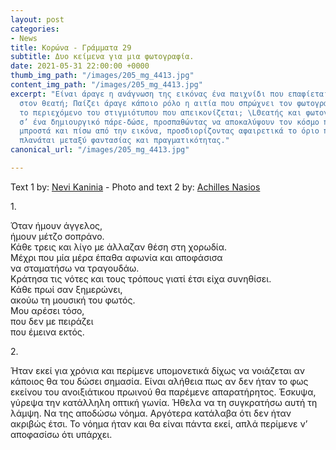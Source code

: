 ```yaml
---
layout: post
categories:
- News
title: Κορώνα - Γράμματα 29
subtitle: Δυο κείμενα για μια φωτογραφία.
date: 2021-05-31 22:00:00 +0000
thumb_img_path: "/images/205_mg_4413.jpg"
content_img_path: "/images/205_mg_4413.jpg"
excerpt: "Είναι άραγε η ανάγνωση της εικόνας ένα παιχνίδι που επαφίεται αποκλειστικά
  στον θεατή; Παίζει άραγε κάποιο ρόλο η αιτία που σπρώχνει τον φωτογράφο να επιλέξει
  το περιεχόμενο του στιγμιότυπου που απεικονίζεται; \LΘεατής και φωτογράφος συνευρίσκονται
  σ’ ένα δημιουργικό πάρε-δώσε, προσπαθώντας να αποκαλύψουν τον κόσμο που υπάρχει
  μπροστά και πίσω από την εικόνα, προσδιορίζοντας αφαιρετικά το όριο που μπορεί να
  πλανάται μεταξύ φαντασίας και πραγματικότητας."
canonical_url: "/images/205_mg_4413.jpg"

---
```

Text 1 by: <a href="https://www.facebook.com/nevi.kaninia" target="blank">Nevi Kaninia</a> - Photo and text 2 by: <a href="https://anikon.org/" target="blank">Achilles Nasios</a>

1\.

Όταν ήμουν άγγελος,  
ήμουν μέτζο σοπράνο.  
Κάθε τρεις και λίγο με άλλαζαν θέση στη χορωδία.  
Μέχρι που μία μέρα έπαθα αφωνία και αποφάσισα  
να σταματήσω να τραγουδάω.  
Κράτησα τις νότες και τους τρόπους γιατί έτσι είχα συνηθίσει.  
Κάθε πρωί σαν ξημερώνει,  
ακούω τη μουσική του φωτός.  
Μου αρέσει τόσο,  
που δεν με πειράζει  
που έμεινα εκτός.

2\.

Ήταν εκεί για χρόνια και περίμενε υπομονετικά δίχως να νοιάζεται αν κάποιος θα του δώσει σημασία. Είναι αλήθεια πως αν δεν ήταν το φως εκείνου του ανοιξιάτικου πρωινού θα παρέμενε απαρατήρητος. Έσκυψα, γύρεψα την κατάλληλη οπτική γωνία. Ήθελα να τη συγκρατήσω αυτή τη λάμψη. Να της αποδώσω νόημα. Αργότερα κατάλαβα ότι δεν ήταν ακριβώς έτσι. Το νόημα ήταν και θα είναι πάντα εκεί, απλά περίμενε ν’ αποφασίσω ότι υπάρχει.